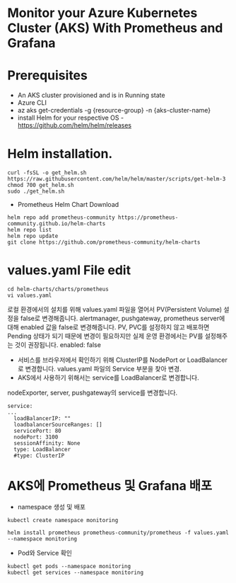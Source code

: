 # Monitor your Azure Kubernetes Cluster (AKS) With Prometheus and Grafana

# Prerequisites

- An AKS cluster provisioned and is in Running state
- Azure CLI
- az aks get-credentials -g {resource-group} -n {aks-cluster-name}
- install Helm for your respective OS - https://github.com/helm/helm/releases


# Helm installation.

```
curl -fsSL -o get_helm.sh https://raw.githubusercontent.com/helm/helm/master/scripts/get-helm-3
chmod 700 get_helm.sh
sudo ./get_helm.sh
```

- Prometheus Helm Chart Download

```
helm repo add prometheus-community https://prometheus-community.github.io/helm-charts
helm repo list
helm repo update
git clone https://github.com/prometheus-community/helm-charts
```

# values.yaml File edit

```
cd helm-charts/charts/prometheus
vi values.yaml
```

로컬 환경에서의 설치를 위해 values.yaml 파일을 열어서 PV(Persistent Volume) 설정을 false로 변경해줍니다. 
alertmanager, pushgateway, prometheus server에 대해 enabled 값을 false로 변경해줍니다. 
PV, PVC를 설정하지 않고 배포하면 Pending 상태가 되기 때문에 변경이 필요하지만 실제 운영 환경에서는 PV를 설정해주는 것이 권장됩니다.
enabled: false

- 서비스를 브라우저에서 확인하기 위해 ClusterIP를 NodePort or LoadBalancer로 변경합니다. values.yaml 파일의 Service 부분을 찾아 변경.
- AKS에서 사용하기 위해서는 service를 LoadBalancer로 변경합니다.

nodeExporter, server, pushgateway의 service를 변경합니다.

```
service:
...
  loadBalancerIP: ""
  loadbalancerSourceRanges: []
  servicePort: 80
  nodePort: 3100
  sessionAffinity: None
  type: LoadBalancer
  #type: ClusterIP
```
 
# AKS에 Prometheus 및 Grafana 배포
- namespace 생성 및 배포
```
kubectl create namespace monitoring

helm install prometheus prometheus-community/prometheus -f values.yaml --namespace monitoring
```

- Pod와 Service 확인
```
kubectl get pods --namespace monitoring
kubectl get services --namespace monitoring
```
